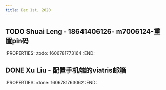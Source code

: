```yaml
---
title: Dec 1st, 2020
---
```


## TODO Shuai Leng - 18641406126- m7006124-重置pin码
:PROPERTIES:
:todo: 1606781773164
:END:
## DONE Xu Liu - 配置手机端的viatris邮箱
:PROPERTIES:
:done: 1606781763062
:END:
